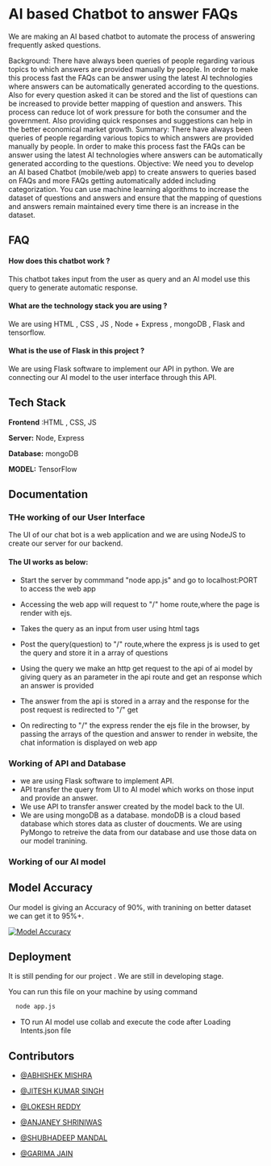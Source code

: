 # AI based Chatbot to answer FAQs

We are making an AI based chatbot to automate the process of answering frequently asked questions.


Background: There have always been queries of people regarding various topics to which answers are provided manually by people. In order to make this process fast the FAQs can be answer using the latest AI technologies where answers can be automatically generated according to the questions. Also for every question asked it can be stored and the list of questions can be increased to provide better mapping of question and answers. This process can reduce lot of work pressure for both the consumer and the government. Also providing quick responses and suggestions can help in the better economical market growth. Summary: There have always been queries of people regarding various topics to which answers are provided manually by people. In order to make this process fast the FAQs can be answer using the latest AI technologies where answers can be automatically generated according to the questions. Objective: We need you to develop an AI based Chatbot (mobile/web app) to create answers to queries based on FAQs and more FAQs getting automatically added including categorization. You can use machine learning algorithms to increase the dataset of questions and answers and ensure that the mapping of questions and answers remain maintained every time there is an increase in the dataset.



## FAQ

#### How does this chatbot work ? 

This chatbot takes input from the user as query and an AI model use this query to generate automatic response.

#### What are the technology stack you are using ? 

We are using HTML , CSS , JS , Node + Express , mongoDB , Flask and tensorflow.


#### What is the use of Flask in this project ?

We are using Flask software to implement our API in python. We are connecting our AI model to the user interface through this API.

## Tech Stack

**Frontend** :HTML , CSS, JS

**Server:** Node, Express

**Database:** mongoDB

**MODEL:** TensorFlow 


## Documentation

### THe working of our User Interface

The  UI of our  chat bot is a web application and we are using NodeJS to create our server for our backend.
#### The UI works as below:
- Start the server by commmand "node app.js" and go to localhost:PORT to access the web app

- Accessing the web app will request to "/" home route,where the page is render with ejs.

- Takes the query as an input from user using html tags

- Post the query(question) to "/" route,where the express js is used to get the 
  query and store it in a array of questions

- Using the query we make an http get request to the api of ai model by giving 
  query as an parameter in the api route and get an response which an answer
  is provided
- The answer from the api is stored in a array and the response for the post 
  request is redirected to "/" get 

- On redirecting to "/" the express render the ejs file in the browser,
  by passing the arrays of the question and answer to render in website,
  the chat information is displayed on web app

### Working of API and Database

- we are using Flask software to implement API.
- API transfer the query from UI to AI model which works on those input and provide an answer.
- We use API to transfer answer created by the model back to the UI.
- We are using mongoDB as a database. mondoDB is a cloud based database which stores data as cluster of doucments. We are using PyMongo to retreive the data from our database and use those data on our model tranining.


### Working of our AI model

## Model Accuracy 

Our model is giving an Accuracy of 90%, with tranining on better dataset we can get it to 95%+.

[![Model Accuracy](https://i.postimg.cc/C5TpppZq/image.png)](https://postimg.cc/zbjcTMFz)


## Deployment

It is still pending for our project . We are still in developing stage.

You can run this file on your machine by using command
```bash
  node app.js
```

- TO run AI model use collab and execute the code after Loading Intents.json file




## Contributors


- [@ABHISHEK MISHRA](https://www.github.com/abhishekiiitr)

- [@JITESH KUMAR SINGH](https://www.github.com/ITSJKS)

- [@LOKESH REDDY](https://www.github.com/lokeshRM)

- [@ANJANEY SHRINIWAS](https://www.github.com/branch-electronics)

- [@SHUBHADEEP MANDAL](https://www.github.com/Seronic2001)

- [@GARIMA JAIN](https://github.com/abhishekiiitr/chat_bot_to_ans_faqs)